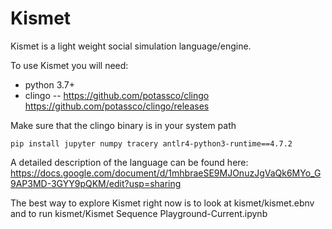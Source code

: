 # Kismet

Kismet is a light weight social simulation language/engine.

To use Kismet you will need:

* python 3.7+
* clingo -- https://github.com/potassco/clingo https://github.com/potassco/clingo/releases

Make sure that the clingo binary is in your system path

`pip install jupyter numpy tracery antlr4-python3-runtime==4.7.2`

A detailed description of the language can be found here:  https://docs.google.com/document/d/1mhbraeSE9MJOnuzJgVaQk6MYo_G9AP3MD-3GYY9pQKM/edit?usp=sharing

The best way to explore Kismet right now is to look at kismet/kismet.ebnv and to run kismet/Kismet Sequence Playground-Current.ipynb
  

